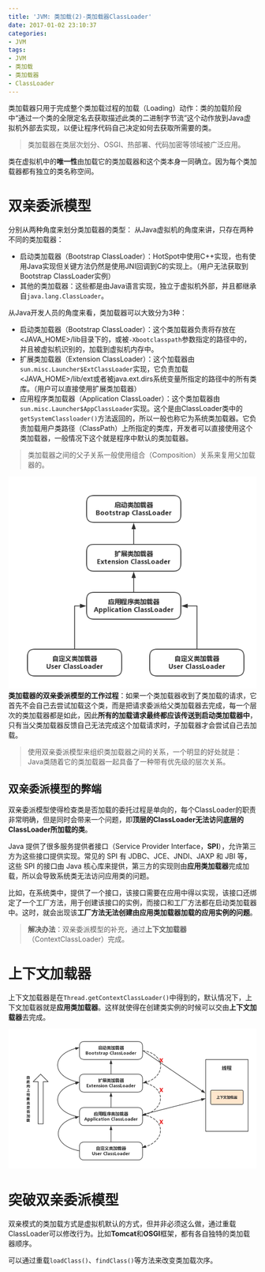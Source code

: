 ```yaml
---
title: 'JVM: 类加载(2)-类加载器ClassLoader'
date: 2017-01-02 23:10:37
categories:
- JVM
tags:
- JVM
- 类加载
- 类加载器
- ClassLoader
---
```


类加载器只用于完成整个类加载过程的加载（Loading）动作：类的加载阶段中“通过一个类的全限定名去获取描述此类的二进制字节流”这个动作放到Java虚拟机外部去实现，以便让程序代码自己决定如何去获取所需要的类。
> 类加载器在类层次划分、OSGI、热部署、代码加密等领域被广泛应用。

类在虚拟机中的**唯一性**由加载它的类加载器和这个类本身一同确立。因为每个类加载器都有独立的类名称空间。


# 双亲委派模型
分别从两种角度来划分类加载器的类型：
从Java虚拟机的角度来讲，只存在两种不同的类加载器：
* 启动类加载器（Bootstrap ClassLoader）：HotSpot中使用C\+\+实现，也有使用Java实现但关键方法仍然是使用JNI回调到C的实现上。（用户无法获取到Bootstrap ClassLoader实例）
* 其他的类加载器：这些都是由Java语言实现，独立于虚拟机外部，并且都继承自`java.lang.ClassLoader`。

从Java开发人员的角度来看，类加载器可以大致分为3种：
* 启动类加载器（Bootstrap ClassLoader）：这个类加载器负责将存放在<JAVA_HOME>/lib目录下的，或被`-Xbootclasspath`参数指定的路径中的，并且被虚拟机识别的，加载到虚拟机内存中。
* 扩展类加载器（Extension ClassLoader）：这个加载器由`sun.misc.Launcher$ExtClassLoader`实现，它负责加载<JAVA_HOME>/lib/ext或者被java.ext.dirs系统变量所指定的路径中的所有类库。（用户可以直接使用扩展类加载器）
* 应用程序类加载器（Application ClassLoader）：这个类加载器由`sun.misc.Launcher$AppClassLoader`实现。这个是由ClassLoader类中的`getSystemClassloader()`方法返回的，所以一般也称它为系统类加载器。它负责加载用户类路径（ClassPath）上所指定的类库，开发者可以直接使用这个类加载器，一般情况下这个就是程序中默认的类加载器。

> 类加载器之间的父子关系一般使用组合（Composition）关系来复用父加载器的。

![](/images/jvm/classloader-parents-delegate.png)
**类加载器的双亲委派模型的工作过程**：如果一个类加载器收到了类加载的请求，它首先不会自己去尝试加载这个类，而是把请求委派给父类加载器去完成，每一个层次的类加载器都是如此，因此**所有的加载请求最终都应该传送到启动类加载器中**，只有当父类加载器反馈自己无法完成这个加载请求时，子加载器才会尝试自己去加载。

> 使用双亲委派模型来组织类加载器之间的关系，一个明显的好处就是：Java类随着它的类加载器一起具备了一种带有优先级的层次关系。

## 双亲委派模型的弊端
双亲委派模型使得检查类是否加载的委托过程是单向的，每个ClassLoader的职责非常明确，但是同时会带来一个问题，即**顶层的ClassLoader无法访问底层的ClassLoader所加载的类**。

Java 提供了很多服务提供者接口（Service Provider Interface，**SPI**），允许第三方为这些接口提供实现。常见的 SPI 有 JDBC、JCE、JNDI、JAXP 和 JBI 等，这些 SPI 的接口由 Java 核心库来提供，第三方的实现则由**应用类加载器**完成加载，所以会导致系统类无法访问应用类的问题。

比如，在系统类中，提供了一个接口，该接口需要在应用中得以实现，该接口还绑定了一个工厂方法，用于创建该接口的实例，而接口和工厂方法都在启动类加载器中。这时，就会出现该**工厂方法无法创建由应用类加载器加载的应用实例的问题**。
> **解决办法**：双亲委派模型的补充，通过**上下文加载器**（ContextClassLoader）完成。


# 上下文加载器
上下文加载器是在`Thread.getContextClassLoader()`中得到的，默认情况下，上下文加载器就是**应用类加载器**。这样就使得在创建类实例的时候可以交由**上下文加载器**去完成。

![](/images/jvm/context-classloader.png)

# 突破双亲委派模型
双亲模式的类加载方式是虚拟机默认的方式，但并非必须这么做，通过重载ClassLoader可以修改行为。比如**Tomcat**和**OSGI**框架，都有各自独特的类加载器顺序。

可以通过重载`loadClass()`、`findClass()`等方法来改变类加载次序。